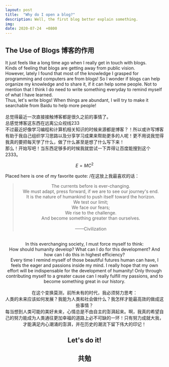 ```yaml
---
layout: post
title:  "Why do I open a blog?"
description: Well, the first blog better explain something.
img:
date: 2020-07-24  +0800
---
```


## The Use of Blogs 博客的作用
It just feels like a long time ago when I really get in touch with blogs.<br/> Kinds of feeling that blogs are getting away from public vision.<br/> However, lately I found that most of the knowledge I grasped for programming and computers are from blogs! So I wonder if blogs can help organize my knowledge and to share it, if it can help some people. Not to mention that I think I do need to write something everyday to remind myself of what I have learned.<br/> Thus, let's write blogs! When things are abundant, I will try to make it searchable from Baidu to help more people! <br/><br/>
总觉得最近一次直接接触博客都是很久之前的事情了。<br/>
总感觉博客这东西在远离公众视线233<br/>
不过最近好像学习编程和计算机相关知识的时候来源都是博客？！所以或许写博客有助于我自己组织学习思路以及分享学习成果来帮助更多的人呢！更不用说我觉得我真的要把每天学了什么，做了什么甚至是想了什么写下来！<br/>
那么！开始写吧！当东西足够多的时候我就尝试一下弄得让百度能搜到这个2333。

$$ E=MC^2 $$

Placed here is one of my favorite quote:
/在这放上我最喜欢的话：


><center>The currents before is ever-changing. <br/>
>We must adapt, press forward, if we are to see our journey's end.<br/>
>It is the nature of humankind to push itself toward the horizon.<br/>
>We test our limit;<br/>
>We face our fears;<br/>
>We rise to the challenge.<br/>
>And become something greater than ourselves.<br/><br/>——Civilization<br/></center>


<center><br/>In this everchanging society, I must force myself to think: <br/>How should humanity develop? What can I do for this development? And how can I do this in highest efficiency? <br/> Every time I remind myself of those beautiful futures human can have, I feels the eager and passions inside my mind. I really hope that my own effort will be indispensable for the development of humanity! Only through contributing myself to a greater cause can I really fulfill my passions, and to become something great in our history.</center>
<br/>

<center>在这个变换莫测，前所未有的时代，我必须努力思考：<br/>人类的未来应该如何发展？我能为人类和社会做什么？我怎样才能最高效的做成这些事情？<br/>每当想到人类可能的美好未来，心情总是不由自主的澎湃起来。啊，我真的希望自己的努力能成为人类通往更加幸福的道路上必不可缺的一环！只有努力成就大我，才能满足内心潮涌的澎湃，并在历史的潮流下留下伟大的印记！</center>

## <center>Let's do it!</center>
## <center>共勉</center>
